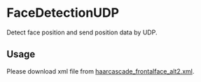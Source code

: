 # FaceDetectionUDP
Detect face position and send position data by UDP.

## Usage

Please download xml file from [haarcascade_frontalface_alt2.xml](https://github.com/opencv/opencv/blob/master/data/haarcascades/haarcascade_frontalface_alt2.xml).

